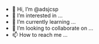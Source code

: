 - 👋 Hi, I’m @adsjcsp
- 👀 I’m interested in ...
- 🌱 I’m currently learning ...
- 💞️ I’m looking to collaborate on ...
- 📫 How to reach me ...

<!---
adsjcsp/adsjcsp is a ✨ special ✨ repository because its `README.md` (this file) appears on your GitHub profile.
You can click the Preview link to take a look at your changes.
--->
